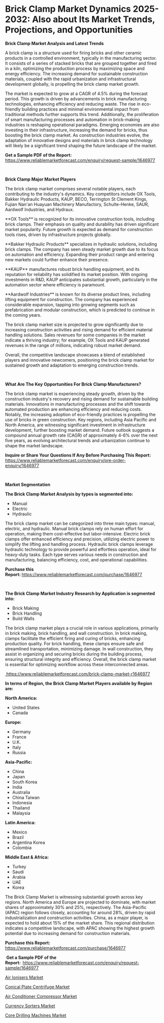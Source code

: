 <p><h1>Brick Clamp Market Dynamics 2025-2032: Also about Its Market Trends, Projections, and Opportunities</h1></p><p><strong>Brick Clamp Market Analysis and Latest Trends</strong></p>
<p><p>A brick clamp is a structure used for firing bricks and other ceramic products in a controlled environment, typically in the manufacturing sector. It consists of a series of stacked bricks that are grouped together and fired in a kiln, optimizing the production process by maximizing space and energy efficiency. The increasing demand for sustainable construction materials, coupled with the rapid urbanization and infrastructural development globally, is propelling the brick clamp market growth.</p><p>The market is expected to grow at a CAGR of 4.5% during the forecast period. This growth is driven by advancements in brick manufacturing technologies, enhancing efficiency and reducing waste. The rise in eco-friendly building practices and minimal environmental impact from traditional methods further supports this trend. Additionally, the proliferation of smart manufacturing processes and automation in brick-making industries is reshaping operational paradigms. Emerging economies are also investing in their infrastructure, increasing the demand for bricks, thus boosting the brick clamp market. As construction industries evolve, the adaptation of innovative designs and materials in brick clamp technology will likely be a significant trend shaping the future landscape of the market.</p></p>
<p><strong>Get a Sample PDF of the Report:&nbsp;</strong> <a href="https://www.reliablemarketforecast.com/enquiry/request-sample/1646977?utm_campaign=1108&utm_medium=2&utm_source=Github&utm_content=ia&utm_term=11042025&utm_id=brick-clamp">https://www.reliablemarketforecast.com/enquiry/request-sample/1646977</a></p>
<p>&nbsp;</p>
<p><strong>Brick Clamp Major Market Players</strong></p>
<p><p>The brick clamp market comprises several notable players, each contributing to the industry's dynamics. Key competitors include OX Tools, Bakker Hydraulic Products, KAUP, BECO, Terrington St Clement Kings, Fujian Nan'an Huayuan Machinery Manufactory, Schulte-Henke, SAUR, Aardwolf Industries, and Hydraux.</p><p>**OX Tools** is recognized for its innovative construction tools, including brick clamps. Their emphasis on quality and durability has driven significant market popularity. Future growth is expected as demand for construction tools rises, driven by infrastructure projects globally.</p><p>**Bakker Hydraulic Products** specializes in hydraulic solutions, including brick clamps. The company has seen steady market growth due to its focus on automation and efficiency. Expanding their product range and entering new markets could further enhance their presence.</p><p>**KAUP** manufactures robust brick handling equipment, and its reputation for reliability has solidified its market position. With ongoing investments in R&D, KAUP anticipates substantial growth, particularly in the automation sector where efficiency is paramount.</p><p>**Aardwolf Industries** is known for its diverse product lines, including lifting equipment for construction. The company has experienced considerable expansion, tapping into growing segments such as prefabrication and modular construction, which is predicted to continue in the coming years.</p><p>The brick clamp market size is projected to grow significantly due to increasing construction activities and rising demand for efficient material handling solutions. Sales revenues for some companies in the market indicate a thriving industry; for example, OX Tools and KAUP generated revenues in the range of millions, indicating robust market demand.</p><p>Overall, the competitive landscape showcases a blend of established players and innovative newcomers, positioning the brick clamp market for sustained growth and adaptation to emerging construction trends.</p></p>
<p>&nbsp;</p>
<p><strong>What Are The Key Opportunities For Brick Clamp Manufacturers?</strong></p>
<p><p>The brick clamp market is experiencing steady growth, driven by the construction industry's recovery and rising demand for sustainable building materials. Innovations in manufacturing processes and the shift towards automated production are enhancing efficiency and reducing costs. Notably, the increasing adoption of eco-friendly practices is propelling the use of bricks in green construction. Key regions, including Asia Pacific and North America, are witnessing significant investment in infrastructure development, further boosting market demand. Future outlook suggests a compound annual growth rate (CAGR) of approximately 4-6% over the next five years, as evolving architectural trends and urbanization continue to shape the market landscape.</p></p>
<p><strong>Inquire or Share Your Questions If Any Before Purchasing This Report:</strong> <a href="https://www.reliablemarketforecast.com/enquiry/pre-order-enquiry/1646977?utm_campaign=1108&utm_medium=2&utm_source=Github&utm_content=ia&utm_term=11042025&utm_id=brick-clamp">https://www.reliablemarketforecast.com/enquiry/pre-order-enquiry/1646977</a></p>
<p>&nbsp;</p>
<p><strong>Market Segmentation</strong></p>
<p><strong>The Brick Clamp Market Analysis by types is segmented into:</strong></p>
<p><ul><li>Manual</li><li>Electric</li><li>Hydraulic</li></ul></p>
<p><p>The brick clamp market can be categorized into three main types: manual, electric, and hydraulic. Manual brick clamps rely on human effort for operation, making them cost-effective but labor-intensive. Electric brick clamps offer enhanced efficiency and precision, utilizing electric power to simplify the lifting and handling process. Hydraulic brick clamps leverage hydraulic technology to provide powerful and effortless operation, ideal for heavy-duty tasks. Each type serves various needs in construction and manufacturing, balancing efficiency, cost, and operational capabilities.</p></p>
<p><strong>Purchase this Report:&nbsp;</strong><a href="https://www.reliablemarketforecast.com/purchase/1646977?utm_campaign=1108&utm_medium=2&utm_source=Github&utm_content=ia&utm_term=11042025&utm_id=brick-clamp">https://www.reliablemarketforecast.com/purchase/1646977</a></p>
<p>&nbsp;</p>
<p><strong>The Brick Clamp Market Industry Research by Application is segmented into:</strong></p>
<p><ul><li>Brick Making</li><li>Brick Handling</li><li>Build Walls</li></ul></p>
<p><p>The brick clamp market plays a crucial role in various applications, primarily in brick making, brick handling, and wall construction. In brick making, clamps facilitate the efficient firing and curing of bricks, enhancing production quality. For brick handling, these clamps ensure safe and streamlined transportation, minimizing damage. In wall construction, they assist in organizing and securing bricks during the building process, ensuring structural integrity and efficiency. Overall, the brick clamp market is essential for optimizing workflow across these interconnected areas.</p></p>
<p><a href="https://www.reliablemarketforecast.com/brick-clamp-market-r1646977?utm_campaign=1108&utm_medium=2&utm_source=Github&utm_content=ia&utm_term=11042025&utm_id=brick-clamp">&nbsp;https://www.reliablemarketforecast.com/brick-clamp-market-r1646977</a></p>
<p><strong>In terms of Region, the Brick Clamp Market Players available by Region are:</strong></p>
<p>
    <p> <strong> North America: </strong>
        <ul>
            <li>United States</li>
            <li>Canada</li>
        </ul>
        </p> 
    <p> <strong> Europe: </strong>
        <ul>
            <li>Germany</li>
            <li>France</li>
            <li>U.K.</li>
            <li>Italy</li>
            <li>Russia</li>
        </ul>
        </p> 
    <p> <strong> Asia-Pacific: </strong>
        <ul>
            <li>China</li>
            <li>Japan</li>
            <li>South Korea</li>
            <li>India</li>
            <li>Australia</li>
            <li>China Taiwan</li>
            <li>Indonesia</li>
            <li>Thailand</li>
            <li>Malaysia</li>
        </ul>
        </p> 
    <p> <strong> Latin America: </strong>
        <ul>
            <li>Mexico</li>
            <li>Brazil</li>
            <li>Argentina Korea</li>
            <li>Colombia</li>
        </ul>
        </p> 
    <p> <strong> Middle East & Africa: </strong>
        <ul>
            <li>Turkey</li>
            <li>Saudi</li>
            <li>Arabia</li>
            <li>UAE</li>
            <li>Korea</li>
        </ul>
    </p>
    </p>
<p><p>The Brick Clamp Market is witnessing substantial growth across key regions. North America and Europe are projected to dominate, with market shares of approximately 30% and 25%, respectively. The Asia-Pacific (APAC) region follows closely, accounting for around 28%, driven by rapid industrialization and construction activities. China, as a major player, is expected to hold about 15% of the market share. This regional distribution indicates a competitive landscape, with APAC showing the highest growth potential due to increasing demand for construction materials.</p></p>
<p><strong>Purchase this Report: </strong><a href="https://www.reliablemarketforecast.com/purchase/1646977?utm_campaign=1108&utm_medium=2&utm_source=Github&utm_content=ia&utm_term=11042025&utm_id=brick-clamp">https://www.reliablemarketforecast.com/purchase/1646977</a></p>
<p>&nbsp;<strong>Get a Sample PDF of the Report:&nbsp;&nbsp;</strong><a href="https://www.reliablemarketforecast.com/enquiry/request-sample/1646977?utm_campaign=1108&utm_medium=2&utm_source=Github&utm_content=ia&utm_term=11042025&utm_id=brick-clamp">https://www.reliablemarketforecast.com/enquiry/request-sample/1646977</a></p>
<p><strong></strong></p>
<p><p><a href="https://github.com/kaloyhboosh/Market-Research-Report-List-1/blob/main/air-ionisers-market.md?utm_campaign=1108&utm_medium=2&utm_source=Github&utm_content=ia&utm_term=11042025&utm_id=brick-clamp">Air Ionisers Market</a></p><p><a href="https://github.com/lefiobakali/Market-Research-Report-List-1/blob/main/conical-plate-centrifuge-market.md?utm_campaign=1108&utm_medium=2&utm_source=Github&utm_content=ia&utm_term=11042025&utm_id=brick-clamp">Conical Plate Centrifuge Market</a></p><p><a href="https://github.com/xalatieusope/Market-Research-Report-List-1/blob/main/air-conditioner-compressor-market.md?utm_campaign=1108&utm_medium=2&utm_source=Github&utm_content=ia&utm_term=11042025&utm_id=brick-clamp">Air Conditioner Compressor Market</a></p><p><a href="https://github.com/xtysizov/Market-Research-Report-List-1/blob/main/currency-sorters-market.md?utm_campaign=1108&utm_medium=2&utm_source=Github&utm_content=ia&utm_term=11042025&utm_id=brick-clamp">Currency Sorters Market</a></p><p><a href="https://github.com/stickkinkel/Market-Research-Report-List-1/blob/main/core-drilling-machines-market.md?utm_campaign=1108&utm_medium=2&utm_source=Github&utm_content=ia&utm_term=11042025&utm_id=brick-clamp">Core Drilling Machines Market</a></p></p>